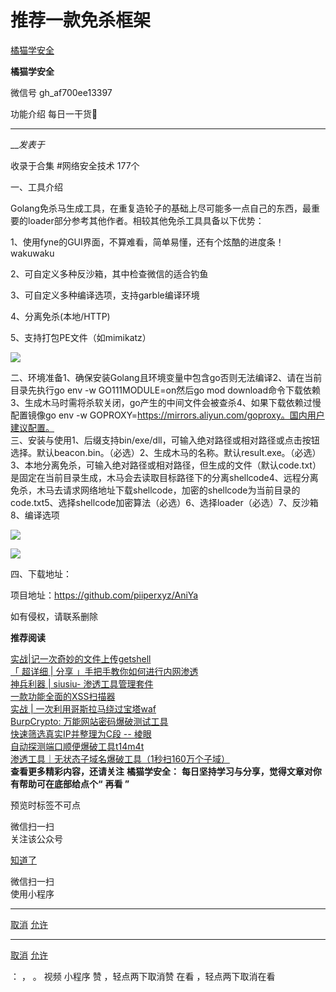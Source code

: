 #  推荐一款免杀框架

[ 橘猫学安全 ](javascript:void\(0\);)

**橘猫学安全** ![]()

微信号 gh_af700ee13397

功能介绍 每日一干货🙂

____

___发表于_

收录于合集 #网络安全技术 177个

一、工具介绍

Golang免杀马生成工具，在重复造轮子的基础上尽可能多一点自己的东西，最重要的loader部分参考其他作者。相较其他免杀工具具备以下优势：

1、使用fyne的GUI界面，不算难看，简单易懂，还有个炫酷的进度条！wakuwaku

2、可自定义多种反沙箱，其中检查微信的适合钓鱼

3、可自定义多种编译选项，支持garble编译环境

4、分离免杀(本地/HTTP)

5、支持打包PE文件（如mimikatz）

![](http://hk-proxy.gitwarp.com/https://raw.githubusercontent.com/tuchuang9/tc1/refs/heads/main/public/20230630074843.png)

  

二、环境准备1、确保安装Golang且环境变量中包含go否则无法编译2、请在当前目录先执行go env -w GO111MODULE=on然后go mod
download命令下载依赖3、生成木马时需将杀软关闭，go产生的中间文件会被查杀4、如果下载依赖过慢配置镜像go env -w
GOPROXY=https://mirrors.aliyun.com/goproxy。国内用户建议配置。  
三、安装与使用1、后缀支持bin/exe/dll，可输入绝对路径或相对路径或点击按钮选择。默认beacon.bin。（必选）2、生成木马的名称。默认result.exe。（必选）3、本地分离免杀，可输入绝对路径或相对路径，但生成的文件（默认code.txt）是固定在当前目录生成，木马会去读取目标路径下的分离shellcode4、远程分离免杀，木马去请求网络地址下载shellcode，加密的shellcode为当前目录的code.txt5、选择shellcode加密算法（必选）6、选择loader（必选）7、反沙箱8、编译选项

![](http://hk-proxy.gitwarp.com/https://raw.githubusercontent.com/tuchuang9/tc1/refs/heads/main/public/20230630074856.png)

![](http://hk-proxy.gitwarp.com/https://raw.githubusercontent.com/tuchuang9/tc1/refs/heads/main/public/20230630074857.png)

  
四、下载地址：

项目地址：https://github.com/piiperxyz/AniYa

如有侵权，请联系删除

 **推荐阅读**

[实战|记一次奇妙的文件上传getshell](http://mp.weixin.qq.com/s?__biz=Mzg5OTY2NjUxMw==&mid=2247495718&idx=1&sn=e25bcb693e5a50988f4a7ccd4552c2e2&chksm=c04d7718f73afe0e282c778af8587446ff48cd88422701126b0b21fa7f5027c3cde89e0c3d6d&scene=21#wechat_redirect)  
[「 超详细 | 分享
」手把手教你如何进行内网渗透](http://mp.weixin.qq.com/s?__biz=Mzg5OTY2NjUxMw==&mid=2247495694&idx=1&sn=502c812024302566881bad63e01e98cb&chksm=c04d7730f73afe267fd4ef57fb3c74416b20db0ba8e6b03f0c1fd7785348860ccafc15404f24&scene=21#wechat_redirect)  
[神兵利器 | siusiu-
渗透工具管理套件](http://mp.weixin.qq.com/s?__biz=Mzg5OTY2NjUxMw==&mid=2247495385&idx=1&sn=4d2d8456c27e058a30b147cb7ed51ab1&chksm=c04d69e7f73ae0f11b382cddddb4a07828524a53c0c2987d572967371470a48ad82ae96e7eb1&scene=21#wechat_redirect)  
[一款功能全面的XSS扫描器](http://mp.weixin.qq.com/s?__biz=Mzg5OTY2NjUxMw==&mid=2247495361&idx=1&sn=26077792908952c6279deeb2a19ebe37&chksm=c04d69fff73ae0e9f2e03dd8e347f35d660a7fd3d51b0f5e45c8c64afc90c0ee34c4251f9c80&scene=21#wechat_redirect)  
[实战 |
一次利用哥斯拉马绕过宝塔waf](http://mp.weixin.qq.com/s?__biz=Mzg5OTY2NjUxMw==&mid=2247495331&idx=1&sn=94b63a0ec82de62191f0911a39b63b7a&chksm=c04d699df73ae08b946e4cf53ceea1bc7591dad0ce18a7ccffed33aa52adccb18b4b1aa78f4c&scene=21#wechat_redirect)  
[BurpCrypto:
万能网站密码爆破测试工具](http://mp.weixin.qq.com/s?__biz=Mzg5OTY2NjUxMw==&mid=2247495253&idx=1&sn=d4c46484a44892ef7235342d2763e6be&chksm=c04d696bf73ae07d0c16cff3317f6eb847df2251a9f2332bbe7de56cb92da53b206cd4100210&scene=21#wechat_redirect)  
[快速筛选真实IP并整理为C段 --
棱眼](http://mp.weixin.qq.com/s?__biz=Mzg5OTY2NjUxMw==&mid=2247495199&idx=1&sn=74c00ba76f4f6726107e2820daf7817a&chksm=c04d6921f73ae037efe92e051ac3978068d29e76b09cf5b0b501452693984f96baa9436457e4&scene=21#wechat_redirect)  
[自动探测端口顺便爆破工具t14m4t](http://mp.weixin.qq.com/s?__biz=Mzg5OTY2NjUxMw==&mid=2247495141&idx=1&sn=084e8231c0495e91d1bd841e3f43b61c&chksm=c04d6adbf73ae3cdbb0a4cc754f78228772d6899b94d0ea6bb735b4b5ca03c51e7715b43d0af&scene=21#wechat_redirect)  
[渗透工具｜无状态子域名爆破工具（1秒扫160万个子域）](http://mp.weixin.qq.com/s?__biz=Mzg5OTY2NjUxMw==&mid=2247495099&idx=1&sn=385764328aff5ec49acddab380721af0&chksm=c04d6a85f73ae393ffab22021839f5baec3802d495c34fb364cbdd9b7cb0cf642851e9527ba7&scene=21#wechat_redirect)  
 **查看更多精彩内容，还请关注** **橘猫学安全：** **每日坚持学习与分享，觉得文章对你有帮助可在底部给点个“** **再看 ”**

预览时标签不可点

微信扫一扫  
关注该公众号

[知道了](javascript:;)

微信扫一扫  
使用小程序

****

[取消](javascript:void\(0\);) [允许](javascript:void\(0\);)

****

[取消](javascript:void\(0\);) [允许](javascript:void\(0\);)

： ， 。   视频 小程序 赞 ，轻点两下取消赞 在看 ，轻点两下取消在看

